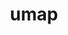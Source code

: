 ---
title: "umap"
layout: cache
categories: [package, develop]
meta: {"versions": ["2.1.0"], "compilers": ["cce@=15.0.1", "gcc@=11.1.0", "gcc@=11.4.0", "oneapi@=2023.2.0"], "oss": ["rhel8", "ubuntu20.04"], "platforms": ["linux"], "targets": ["aarch64", "ppc64le", "x86_64", "x86_64_v3", "zen4"], "stacks": ["e4s", "e4s-arm", "e4s-cray-rhel", "e4s-oneapi", "e4s-power", "root"], "num_specs": 15, "num_specs_by_stack": {"root": 15, "e4s-cray-rhel": 2, "e4s-arm": 1, "e4s-power": 4, "e4s-oneapi": 4, "e4s": 4}}
spec_details: [{"hash": "stbmjgn64kfvrlhvlnepdlew6zsy75vb", "compiler": "cce@=15.0.1", "versions": ["2.1.0"], "os": "rhel8", "platform": "linux", "target": "zen4", "variants": ["build_system=cmake", "build_type=Release", "generator=make", "~ipo", "~logging", "~tests"], "stacks": ["root", "e4s-cray-rhel"], "size": "-", "tarball": "https://binaries.spack.io/develop/build_cache/linux-rhel8-zen4/cce-15.0.1/umap-2.1.0/linux-rhel8-zen4-cce-15.0.1-umap-2.1.0-stbmjgn64kfvrlhvlnepdlew6zsy75vb.spack"}, {"hash": "h3frtxpnvyojuoerc7npr5lhxlexkk6b", "compiler": "cce@=15.0.1", "versions": ["2.1.0"], "os": "rhel8", "platform": "linux", "target": "zen4", "variants": ["build_system=cmake", "build_type=Release", "generator=make", "~ipo", "~logging", "~tests"], "stacks": ["root", "e4s-cray-rhel"], "size": "-", "tarball": "https://binaries.spack.io/develop/build_cache/linux-rhel8-zen4/cce-15.0.1/umap-2.1.0/linux-rhel8-zen4-cce-15.0.1-umap-2.1.0-h3frtxpnvyojuoerc7npr5lhxlexkk6b.spack"}, {"hash": "ru5r7snq6doxm2tdfy5dyzgzwj56rfuf", "compiler": "gcc@=11.4.0", "versions": ["2.1.0"], "os": "ubuntu20.04", "platform": "linux", "target": "aarch64", "variants": ["build_system=cmake", "build_type=Release", "generator=make", "~ipo", "~logging", "~tests"], "stacks": ["e4s-arm", "root"], "size": "-", "tarball": "https://binaries.spack.io/develop/build_cache/linux-ubuntu20.04-aarch64/gcc-11.4.0/umap-2.1.0/linux-ubuntu20.04-aarch64-gcc-11.4.0-umap-2.1.0-ru5r7snq6doxm2tdfy5dyzgzwj56rfuf.spack"}, {"hash": "hduap47xlsjn3biv5zuhv6vr7cbfi6dg", "compiler": "gcc@=11.1.0", "versions": ["2.1.0"], "os": "ubuntu20.04", "platform": "linux", "target": "ppc64le", "variants": ["build_system=cmake", "build_type=Release", "generator=make", "~ipo", "~logging", "~tests"], "stacks": ["root", "e4s-power"], "size": "-", "tarball": "https://binaries.spack.io/develop/build_cache/linux-ubuntu20.04-ppc64le/gcc-11.1.0/umap-2.1.0/linux-ubuntu20.04-ppc64le-gcc-11.1.0-umap-2.1.0-hduap47xlsjn3biv5zuhv6vr7cbfi6dg.spack"}, {"hash": "dudleznbpdkxxrg53ogm5e2uxi5cpzl4", "compiler": "gcc@=11.1.0", "versions": ["2.1.0"], "os": "ubuntu20.04", "platform": "linux", "target": "ppc64le", "variants": ["build_system=cmake", "build_type=Release", "generator=make", "~ipo", "~logging", "~tests"], "stacks": ["root", "e4s-power"], "size": "-", "tarball": "https://binaries.spack.io/develop/build_cache/linux-ubuntu20.04-ppc64le/gcc-11.1.0/umap-2.1.0/linux-ubuntu20.04-ppc64le-gcc-11.1.0-umap-2.1.0-dudleznbpdkxxrg53ogm5e2uxi5cpzl4.spack"}, {"hash": "iy5wjsdowcjgvcs7hru2ldw27bs2za7j", "compiler": "gcc@=11.1.0", "versions": ["2.1.0"], "os": "ubuntu20.04", "platform": "linux", "target": "ppc64le", "variants": ["build_system=cmake", "build_type=Release", "generator=make", "~ipo", "~logging", "~tests"], "stacks": ["root", "e4s-power"], "size": "-", "tarball": "https://binaries.spack.io/develop/build_cache/linux-ubuntu20.04-ppc64le/gcc-11.1.0/umap-2.1.0/linux-ubuntu20.04-ppc64le-gcc-11.1.0-umap-2.1.0-iy5wjsdowcjgvcs7hru2ldw27bs2za7j.spack"}, {"hash": "3hmdmoavxxgurnxtvcco2ewfn6qjvymx", "compiler": "gcc@=11.1.0", "versions": ["2.1.0"], "os": "ubuntu20.04", "platform": "linux", "target": "ppc64le", "variants": ["build_system=cmake", "build_type=Release", "generator=make", "~ipo", "~logging", "~tests"], "stacks": ["root", "e4s-power"], "size": "-", "tarball": "https://binaries.spack.io/develop/build_cache/linux-ubuntu20.04-ppc64le/gcc-11.1.0/umap-2.1.0/linux-ubuntu20.04-ppc64le-gcc-11.1.0-umap-2.1.0-3hmdmoavxxgurnxtvcco2ewfn6qjvymx.spack"}, {"hash": "nnhslxckpdbo2wmc25v25ltfkwjoobkg", "compiler": "oneapi@=2023.2.0", "versions": ["2.1.0"], "os": "ubuntu20.04", "platform": "linux", "target": "x86_64", "variants": ["build_system=cmake", "build_type=Release", "generator=make", "~ipo", "~logging", "~tests"], "stacks": ["e4s-oneapi", "root"], "size": "-", "tarball": "https://binaries.spack.io/develop/build_cache/linux-ubuntu20.04-x86_64/oneapi-2023.2.0/umap-2.1.0/linux-ubuntu20.04-x86_64-oneapi-2023.2.0-umap-2.1.0-nnhslxckpdbo2wmc25v25ltfkwjoobkg.spack"}, {"hash": "4ahxgoosrocwe2jm3gsjehtrvchshqib", "compiler": "oneapi@=2023.2.0", "versions": ["2.1.0"], "os": "ubuntu20.04", "platform": "linux", "target": "x86_64", "variants": ["build_system=cmake", "build_type=Release", "generator=make", "~ipo", "~logging", "~tests"], "stacks": ["e4s-oneapi", "root"], "size": "-", "tarball": "https://binaries.spack.io/develop/build_cache/linux-ubuntu20.04-x86_64/oneapi-2023.2.0/umap-2.1.0/linux-ubuntu20.04-x86_64-oneapi-2023.2.0-umap-2.1.0-4ahxgoosrocwe2jm3gsjehtrvchshqib.spack"}, {"hash": "re4dqdrqzbap5vigvugs2rrpxrm73yew", "compiler": "oneapi@=2023.2.0", "versions": ["2.1.0"], "os": "ubuntu20.04", "platform": "linux", "target": "x86_64", "variants": ["build_system=cmake", "build_type=Release", "generator=make", "~ipo", "~logging", "~tests"], "stacks": ["e4s-oneapi", "root"], "size": "-", "tarball": "https://binaries.spack.io/develop/build_cache/linux-ubuntu20.04-x86_64/oneapi-2023.2.0/umap-2.1.0/linux-ubuntu20.04-x86_64-oneapi-2023.2.0-umap-2.1.0-re4dqdrqzbap5vigvugs2rrpxrm73yew.spack"}, {"hash": "vejaykss62qba4vy37wgpspnhiibjqi3", "compiler": "oneapi@=2023.2.0", "versions": ["2.1.0"], "os": "ubuntu20.04", "platform": "linux", "target": "x86_64", "variants": ["build_system=cmake", "build_type=Release", "generator=make", "~ipo", "~logging", "~tests"], "stacks": ["e4s-oneapi", "root"], "size": "-", "tarball": "https://binaries.spack.io/develop/build_cache/linux-ubuntu20.04-x86_64/oneapi-2023.2.0/umap-2.1.0/linux-ubuntu20.04-x86_64-oneapi-2023.2.0-umap-2.1.0-vejaykss62qba4vy37wgpspnhiibjqi3.spack"}, {"hash": "uuxvdamh4oth6logtznucn4hhmte733t", "compiler": "gcc@=11.1.0", "versions": ["2.1.0"], "os": "ubuntu20.04", "platform": "linux", "target": "x86_64_v3", "variants": ["build_system=cmake", "build_type=Release", "generator=make", "~ipo", "~logging", "~tests"], "stacks": ["e4s", "root"], "size": "-", "tarball": "https://binaries.spack.io/develop/build_cache/linux-ubuntu20.04-x86_64_v3/gcc-11.1.0/umap-2.1.0/linux-ubuntu20.04-x86_64_v3-gcc-11.1.0-umap-2.1.0-uuxvdamh4oth6logtznucn4hhmte733t.spack"}, {"hash": "vjcfvxmiephjgwtzq24a5hk6puozgrn7", "compiler": "gcc@=11.1.0", "versions": ["2.1.0"], "os": "ubuntu20.04", "platform": "linux", "target": "x86_64_v3", "variants": ["build_system=cmake", "build_type=Release", "generator=make", "~ipo", "~logging", "~tests"], "stacks": ["e4s", "root"], "size": "-", "tarball": "https://binaries.spack.io/develop/build_cache/linux-ubuntu20.04-x86_64_v3/gcc-11.1.0/umap-2.1.0/linux-ubuntu20.04-x86_64_v3-gcc-11.1.0-umap-2.1.0-vjcfvxmiephjgwtzq24a5hk6puozgrn7.spack"}, {"hash": "3z6au3tqjooipzo25oyxrq732dfqckvc", "compiler": "gcc@=11.1.0", "versions": ["2.1.0"], "os": "ubuntu20.04", "platform": "linux", "target": "x86_64_v3", "variants": ["build_system=cmake", "build_type=Release", "generator=make", "~ipo", "~logging", "~tests"], "stacks": ["e4s", "root"], "size": "-", "tarball": "https://binaries.spack.io/develop/build_cache/linux-ubuntu20.04-x86_64_v3/gcc-11.1.0/umap-2.1.0/linux-ubuntu20.04-x86_64_v3-gcc-11.1.0-umap-2.1.0-3z6au3tqjooipzo25oyxrq732dfqckvc.spack"}, {"hash": "iwm64kuagzb5ucvmsaznp63rzkwjd75o", "compiler": "gcc@=11.1.0", "versions": ["2.1.0"], "os": "ubuntu20.04", "platform": "linux", "target": "x86_64_v3", "variants": ["build_system=cmake", "build_type=Release", "generator=make", "~ipo", "~logging", "~tests"], "stacks": ["e4s", "root"], "size": "-", "tarball": "https://binaries.spack.io/develop/build_cache/linux-ubuntu20.04-x86_64_v3/gcc-11.1.0/umap-2.1.0/linux-ubuntu20.04-x86_64_v3-gcc-11.1.0-umap-2.1.0-iwm64kuagzb5ucvmsaznp63rzkwjd75o.spack"}]
---